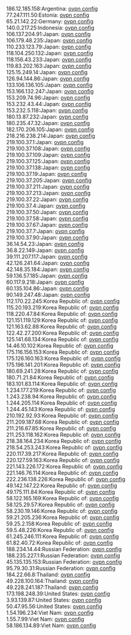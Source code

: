 186.12.185.158:Argentina: [ovpn config](vpn/186_12_185_158.ovpn)  
77.247.111.50:Estonia: [ovpn config](vpn/77_247_111_50.ovpn)  
65.21.142.22:Germany: [ovpn config](vpn/65_21_142_22.ovpn)  
140.0.217.25:Indonesia: [ovpn config](vpn/140_0_217_25.ovpn)  
106.137.204.91:Japan: [ovpn config](vpn/106_137_204_91.ovpn)  
106.179.48.235:Japan: [ovpn config](vpn/106_179_48_235.ovpn)  
110.233.123.79:Japan: [ovpn config](vpn/110_233_123_79.ovpn)  
118.104.250.132:Japan: [ovpn config](vpn/118_104_250_132.ovpn)  
118.156.43.233:Japan: [ovpn config](vpn/118_156_43_233.ovpn)  
119.83.202.163:Japan: [ovpn config](vpn/119_83_202_163.ovpn)  
125.15.249.14:Japan: [ovpn config](vpn/125_15_249_14.ovpn)  
126.94.144.86:Japan: [ovpn config](vpn/126_94_144_86.ovpn)  
133.106.136.105:Japan: [ovpn config](vpn/133_106_136_105.ovpn)  
153.166.132.247:Japan: [ovpn config](vpn/153_166_132_247.ovpn)  
153.209.74.96:Japan: [ovpn config](vpn/153_209_74_96.ovpn)  
153.232.43.44:Japan: [ovpn config](vpn/153_232_43_44.ovpn)  
153.232.5.118:Japan: [ovpn config](vpn/153_232_5_118.ovpn)  
180.13.87.232:Japan: [ovpn config](vpn/180_13_87_232.ovpn)  
180.235.47.32:Japan: [ovpn config](vpn/180_235_47_32.ovpn)  
182.170.206.105:Japan: [ovpn config](vpn/182_170_206_105.ovpn)  
218.216.238.214:Japan: [ovpn config](vpn/218_216_238_214.ovpn)  
219.100.37.1:Japan: [ovpn config](vpn/219_100_37_1.ovpn)  
219.100.37.108:Japan: [ovpn config](vpn/219_100_37_108.ovpn)  
219.100.37.109:Japan: [ovpn config](vpn/219_100_37_109.ovpn)  
219.100.37.125:Japan: [ovpn config](vpn/219_100_37_125.ovpn)  
219.100.37.138:Japan: [ovpn config](vpn/219_100_37_138.ovpn)  
219.100.37.19:Japan: [ovpn config](vpn/219_100_37_19.ovpn)  
219.100.37.205:Japan: [ovpn config](vpn/219_100_37_205.ovpn)  
219.100.37.211:Japan: [ovpn config](vpn/219_100_37_211.ovpn)  
219.100.37.213:Japan: [ovpn config](vpn/219_100_37_213.ovpn)  
219.100.37.22:Japan: [ovpn config](vpn/219_100_37_22.ovpn)  
219.100.37.4:Japan: [ovpn config](vpn/219_100_37_4.ovpn)  
219.100.37.50:Japan: [ovpn config](vpn/219_100_37_50.ovpn)  
219.100.37.58:Japan: [ovpn config](vpn/219_100_37_58.ovpn)  
219.100.37.67:Japan: [ovpn config](vpn/219_100_37_67.ovpn)  
219.100.37.7:Japan: [ovpn config](vpn/219_100_37_7.ovpn)  
219.100.37.90:Japan: [ovpn config](vpn/219_100_37_90.ovpn)  
36.14.54.23:Japan: [ovpn config](vpn/36_14_54_23.ovpn)  
36.8.22.149:Japan: [ovpn config](vpn/36_8_22_149.ovpn)  
39.111.207.117:Japan: [ovpn config](vpn/39_111_207_117.ovpn)  
42.126.241.64:Japan: [ovpn config](vpn/42_126_241_64.ovpn)  
42.148.35.184:Japan: [ovpn config](vpn/42_148_35_184.ovpn)  
59.136.57.185:Japan: [ovpn config](vpn/59_136_57_185.ovpn)  
60.117.9.218:Japan: [ovpn config](vpn/60_117_9_218.ovpn)  
60.135.104.86:Japan: [ovpn config](vpn/60_135_104_86.ovpn)  
90.149.247.48:Japan: [ovpn config](vpn/90_149_247_48.ovpn)  
112.170.22.245:Korea Republic of: [ovpn config](vpn/112_170_22_245.ovpn)  
115.20.193.219:Korea Republic of: [ovpn config](vpn/115_20_193_219.ovpn)  
118.220.47.84:Korea Republic of: [ovpn config](vpn/118_220_47_84.ovpn)  
121.151.119.129:Korea Republic of: [ovpn config](vpn/121_151_119_129.ovpn)  
121.163.62.88:Korea Republic of: [ovpn config](vpn/121_163_62_88.ovpn)  
122.42.27.200:Korea Republic of: [ovpn config](vpn/122_42_27_200.ovpn)  
125.141.68.134:Korea Republic of: [ovpn config](vpn/125_141_68_134.ovpn)  
14.46.10.102:Korea Republic of: [ovpn config](vpn/14_46_10_102.ovpn)  
175.116.156.153:Korea Republic of: [ovpn config](vpn/175_116_156_153.ovpn)  
175.126.160.163:Korea Republic of: [ovpn config](vpn/175_126_160_163.ovpn)  
175.196.141.201:Korea Republic of: [ovpn config](vpn/175_196_141_201.ovpn)  
180.69.241.28:Korea Republic of: [ovpn config](vpn/180_69_241_28.ovpn)  
180.71.21.84:Korea Republic of: [ovpn config](vpn/180_71_21_84.ovpn)  
183.101.83.114:Korea Republic of: [ovpn config](vpn/183_101_83_114.ovpn)  
1.234.177.219:Korea Republic of: [ovpn config](vpn/1_234_177_219.ovpn)  
1.243.238.94:Korea Republic of: [ovpn config](vpn/1_243_238_94.ovpn)  
1.244.205.114:Korea Republic of: [ovpn config](vpn/1_244_205_114.ovpn)  
1.244.45.143:Korea Republic of: [ovpn config](vpn/1_244_45_143.ovpn)  
210.192.92.93:Korea Republic of: [ovpn config](vpn/210_192_92_93.ovpn)  
211.209.187.68:Korea Republic of: [ovpn config](vpn/211_209_187_68.ovpn)  
211.216.67.85:Korea Republic of: [ovpn config](vpn/211_216_67_85.ovpn)  
211.253.118.162:Korea Republic of: [ovpn config](vpn/211_253_118_162.ovpn)  
218.38.164.234:Korea Republic of: [ovpn config](vpn/218_38_164_234.ovpn)  
218.54.253.243:Korea Republic of: [ovpn config](vpn/218_54_253_243.ovpn)  
220.117.39.217:Korea Republic of: [ovpn config](vpn/220_117_39_217.ovpn)  
220.127.59.163:Korea Republic of: [ovpn config](vpn/220_127_59_163.ovpn)  
221.143.226.172:Korea Republic of: [ovpn config](vpn/221_143_226_172.ovpn)  
221.146.76.114:Korea Republic of: [ovpn config](vpn/221_146_76_114.ovpn)  
222.236.138.226:Korea Republic of: [ovpn config](vpn/222_236_138_226.ovpn)  
49.142.147.22:Korea Republic of: [ovpn config](vpn/49_142_147_22.ovpn)  
49.175.111.84:Korea Republic of: [ovpn config](vpn/49_175_111_84.ovpn)  
58.122.165.169:Korea Republic of: [ovpn config](vpn/58_122_165_169.ovpn)  
58.125.29.57:Korea Republic of: [ovpn config](vpn/58_125_29_57.ovpn)  
58.230.19.146:Korea Republic of: [ovpn config](vpn/58_230_19_146.ovpn)  
59.21.205.236:Korea Republic of: [ovpn config](vpn/59_21_205_236.ovpn)  
59.25.2.158:Korea Republic of: [ovpn config](vpn/59_25_2_158.ovpn)  
59.5.48.226:Korea Republic of: [ovpn config](vpn/59_5_48_226.ovpn)  
61.245.246.111:Korea Republic of: [ovpn config](vpn/61_245_246_111.ovpn)  
61.82.40.72:Korea Republic of: [ovpn config](vpn/61_82_40_72.ovpn)  
188.234.14.44:Russian Federation: [ovpn config](vpn/188_234_14_44.ovpn)  
188.235.227.1:Russian Federation: [ovpn config](vpn/188_235_227_1.ovpn)  
45.135.135.153:Russian Federation: [ovpn config](vpn/45_135_135_153.ovpn)  
95.79.30.31:Russian Federation: [ovpn config](vpn/95_79_30_31.ovpn)  
184.22.66.8:Thailand: [ovpn config](vpn/184_22_66_8.ovpn)  
49.228.100.164:Thailand: [ovpn config](vpn/49_228_100_164.ovpn)  
49.228.241.187:Thailand: [ovpn config](vpn/49_228_241_187.ovpn)  
173.198.248.39:United States: [ovpn config](vpn/173_198_248_39.ovpn)  
3.93.139.87:United States: [ovpn config](vpn/3_93_139_87.ovpn)  
50.47.95.56:United States: [ovpn config](vpn/50_47_95_56.ovpn)  
1.54.196.234:Viet Nam: [ovpn config](vpn/1_54_196_234.ovpn)  
1.55.7.99:Viet Nam: [ovpn config](vpn/1_55_7_99.ovpn)  
58.186.134.89:Viet Nam: [ovpn config](vpn/58_186_134_89.ovpn)  
